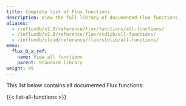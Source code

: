 ```yaml
---
title: Complete list of Flux functions
description: View the full library of documented Flux functions.
aliases:
  - /influxdb/v2.0/reference/flux/functions/all-functions/
  - /influxdb/v2.0/reference/flux/stdlib/all-functions/
  - /influxdb/cloud/reference/flux/stdlib/all-functions/
menu:
  flux_0_x_ref:
    name: View all functions
    parent: Standard library
weight: 99
---
```


This list below contains all documented Flux functions:

{{< list-all-functions >}}
